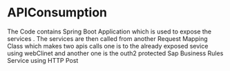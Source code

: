 # APIConsumption

The Code contains Spring Boot Application which is used to expose the services . The services are then called from another Request Mapping Class which makes two apis calls one is to the already exposed sevice using webClinet and another one is the outh2 protected Sap Business Rules Service using HTTP Post 

